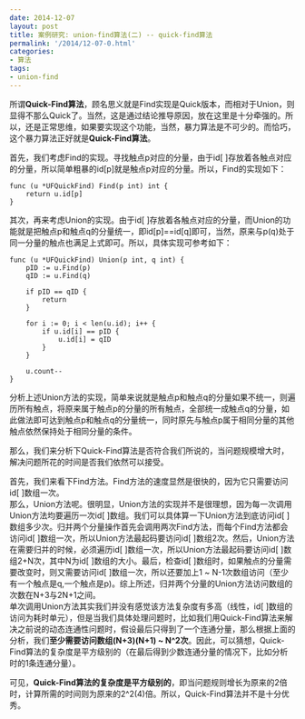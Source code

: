 ```yaml
---
date: 2014-12-07
layout: post
title: 案例研究: union-find算法(二) -- quick-find算法
permalink: '/2014/12-07-0.html'
categories:
- 算法
tags:
- union-find
---
```


所谓**Quick-Find算法**，顾名思义就是Find实现是Quick版本，而相对于Union，则显得不那么Quick了。当然，这是通过结论推导原因，放在这里是十分牵强的。所以，还是正常思维，如果要实现这个功能，当然，暴力算法是不可少的。而恰巧，这个暴力算法正好就是**Quick-Find算法**。

首先，我们考虑Find的实现。寻找触点p对应的分量，由于id[ ]存放着各触点对应的分量，所以简单粗暴的id[p]就是触点p对应的分量。所以，Find的实现如下：

	func (u *UFQuickFind) Find(p int) int {
	    return u.id[p]
	}

其次，再来考虑Union的实现。由于id[ ]存放着各触点对应的分量，而Union的功能就是把触点p和触点q的分量统一，即id[p]==id[q]即可，当然，原来与p(q)处于同一分量的触点也满足上式即可。所以，具体实现可参考如下：

	func (u *UFQuickFind) Union(p int, q int) {
	    pID := u.Find(p)
	    qID := u.Find(q)
	 
	    if pID == qID {
	        return
	    }
	 
	    for i := 0; i < len(u.id); i++ {
	        if u.id[i] == pID {
	            u.id[i] = qID
	        }
	    }
	 
	    u.count--
	}

分析上述Union方法的实现，简单来说就是触点p和触点q的分量如果不统一，则遍历所有触点，将原来属于触点p的分量的所有触点，全部统一成触点q的分量，如此做法即可达到触点p和触点q的分量统一，同时原先与触点p属于相同分量的其他触点依然保持处于相同分量的条件。

那么，我们来分析下Quick-Find算法是否符合我们所说的，当问题规模增大时，解决问题所花的时间是否我们依然可以接受。

首先，我们来看下Find方法。Find方法的速度显然是很快的，因为它只需要访问id[ ]数组一次。  
那么，Union方法呢。很明显，Union方法的实现并不是很理想，因为每一次调用Union方法均要遍历一次id[ ]数组。我们可以具体算一下Union方法到底访问id[ ]数组多少次。归并两个分量操作首先会调用两次Find方法，而每个Find方法都会访问id[ ]数组一次，所以Union方法最起码要访问id[ ]数组2次。然后，Union方法在需要归并的时候，必须遍历id[ ]数组一次，所以Union方法最起码要访问id[ ]数组2+N次，其中N为id[ ]数组的大小。最后，检查id[ ]数组时，如果触点的分量需要改变时，则又需要访问id[ ]数组一次，所以还要加上1 ~ N-1次数组访问（至少有一个触点是q,一个触点是p)。综上所述，归并两个分量的Union方法访问数组的次数在N+3与2N+1之间。  
单次调用Union方法其实我们并没有感觉该方法复杂度有多高（线性，id[ ]数组的访问为耗时单元），但是当我们具体处理问题时，比如我们用Quick-Find算法来解决之前说的动态连通性问题时，假设最后只得到了一个连通分量，那么根据上面的分析，我们**至少需要访问数组(N+3)(N+1) ~ N^2次**。因此，可以猜想，Quick-Find算法的复杂度是平方级别的（在最后得到少数连通分量的情况下，比如分析时的1条连通分量）。  

可见，**Quick-Find算法的复杂度是平方级别的**，即当问题规则增长为原来的2倍时，计算所需的时间则为原来的2^2(4)倍。所以，Quick-Find算法并不是十分优秀。